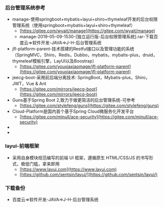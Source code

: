 ### 后台管理系统参考
-  manage-使用springboot+mybatis+layui+shiro+thymeleaf开发的后台权限管理系统（使用springboot+mybatis+layui+shiro+thymeleaf）
    - [https://gitee.com/wyait/manage](https://gitee.com/wyait/manage)
    - manage-2019-05-09-1530-[独立运行版-后台权限管理系统].rar-下载百度云=>软件开发-JAVA=>J-H-后台管理系统
-  jfl-platform-parent-技术搭建的Restful接口以及管理功能的系统
    （SpringMVC，Shiro，Redis，Dubbo，mybatis，mybatis-plus，druid，thymeleaf模板引擎，LayUI以及Boostrap）
    - [https://gitee.com/youxiaxiaomage/jfl-platform-parent](https://gitee.com/youxiaxiaomage/jfl-platform-parent)
-  jeecg-boot-采用前后端分离技术: SpringBoot，Mybatis-plus，Shiro，JWT，Vue & Ant
    - [https://gitee.com/mirrors/jeecg-boot](https://gitee.com/mirrors/jeecg-boot)
-   Guns基于Spring Boot 2,致力于做更简洁的后台管理系统-可参考
    - [https://gitee.com/stylefeng/guns](https://gitee.com/stylefeng/guns)
-   Cloud-Platform是国内首个基于Spring Cloud微服务化开发平台
    - [https://gitee.com/minull/ace-security](https://gitee.com/minull/ace-security)
- []()
- []()

### layui-前端框架
- 采用自身模块规范编写的前端 UI 框架，遵循原生 HTML/CSS/JS 的书写形式，极低门槛，拿来即用
    - [https://www.layui.com](https://www.layui.com)
    - [https://github.com/sentsin/layui/](https://github.com/sentsin/layui/)
    
### 下载备份
- 百度云=>软件开发-JAVA=>J-H-后台管理系统